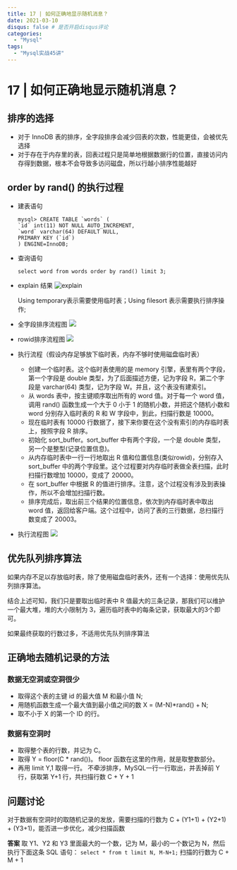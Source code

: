 ```yaml
---
title: 17 | 如何正确地显示随机消息？
date: 2021-03-10
disqus: false # 是否开启disqus评论
categories:
  - "Mysql"
tags:
  - "Mysql实战45讲"
---
```


<!--more-->

# 17 | 如何正确地显示随机消息？

## 排序的选择
* 对于 InnoDB 表的排序，全字段排序会减少回表的次数，性能更佳，会被优先选择
* 对于存在于内存里的表，回表过程只是简单地根据数据行的位置，直接访问内存得到数据，根本不会导致多访问磁盘，所以行越小排序性能越好

## order by rand() 的执行过程
* 建表语句
    ```
    mysql> CREATE TABLE `words` (
    `id` int(11) NOT NULL AUTO_INCREMENT,
    `word` varchar(64) DEFAULT NULL,
    PRIMARY KEY (`id`)
    ) ENGINE=InnoDB;
    ```
* 查询语句
    ```
    select word from words order by rand() limit 3;
    ```
* explain 结果
![explain](https://static001.geekbang.org/resource/image/59/50/59a4fb0165b7ce1184e41f2d061ce350.png)

    Using temporary表示需要使用临时表；Using filesort 表示需要执行排序操作;

* 全字段排序流程图
![](https://static001.geekbang.org/resource/image/6c/72/6c821828cddf46670f9d56e126e3e772.jpg)

* rowid排序流程图
![](https://static001.geekbang.org/resource/image/dc/6d/dc92b67721171206a302eb679c83e86d.jpg)

* 执行流程（假设内存足够放下临时表，内存不够时使用磁盘临时表）
    * 创建一个临时表。这个临时表使用的是 memory 引擎，表里有两个字段，第一个字段是 double 类型，为了后面描述方便，记为字段 R，第二个字段是 varchar(64) 类型，记为字段 W。并且，这个表没有建索引。
    * 从 words 表中，按主键顺序取出所有的 word 值。对于每一个 word 值，调用 rand() 函数生成一个大于 0 小于 1 的随机小数，并把这个随机小数和 word 分别存入临时表的 R 和 W 字段中，到此，扫描行数是 10000。
    * 现在临时表有 10000 行数据了，接下来你要在这个没有索引的内存临时表上，按照字段 R 排序。
    * 初始化 sort_buffer。sort_buffer 中有两个字段，一个是 double 类型，另一个是整型(记录位置信息)。
    * 从内存临时表中一行一行地取出 R 值和位置信息(类似rowid)，分别存入 sort_buffer 中的两个字段里。这个过程要对内存临时表做全表扫描，此时扫描行数增加 10000，变成了 20000。
    * 在 sort_buffer 中根据 R 的值进行排序。注意，这个过程没有涉及到表操作，所以不会增加扫描行数。
    * 排序完成后，取出前三个结果的位置信息，依次到内存临时表中取出 word 值，返回给客户端。这个过程中，访问了表的三行数据，总扫描行数变成了 20003。
* 执行流程图
![](https://static001.geekbang.org/resource/image/2a/fc/2abe849faa7dcad0189b61238b849ffc.png)

## 优先队列排序算法
如果内存不足以存放临时表，除了使用磁盘临时表外，还有一个选择：使用优先队列排序算法。

结合上述可知，我们只是要取出临时表中 R 值最大的三条记录，那我们可以维护一个最大堆，堆的大小限制为 3，遍历临时表中的每条记录，获取最大的3个即可。

如果最终获取的行数过多，不适用优先队列排序算法

## 正确地去随机记录的方法

### 数据无空洞或空洞很少
* 取得这个表的主键 id 的最大值 M 和最小值 N;
* 用随机函数生成一个最大值到最小值之间的数 X = (M-N)*rand() + N;
* 取不小于 X 的第一个 ID 的行。

### 数据有空洞时
* 取得整个表的行数，并记为 C。
* 取得 Y = floor(C * rand())。 floor 函数在这里的作用，就是取整数部分。
* 再用 limit Y,1 取得一行。
不牵涉排序，MySQL一行一行取出，并丢掉前 Y 行，获取第 Y+1 行，共扫描行数 C + Y + 1

## 问题讨论

对于数据有空洞时的取随机记录的发放，需要扫描的行数为 C + (Y1+1) + (Y2+1) + (Y3+1)，能否进一步优化，减少扫描函数

**答案**
取 Y1、Y2 和 Y3 里面最大的一个数，记为 M，最小的一个数记为 N，然后执行下面这条 SQL 语句：
`select * from t limit N, M-N+1;`
扫描的行数为 C + M + 1
